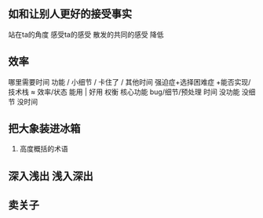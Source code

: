 ## 如和让别人更好的接受事实
站在ta的角度 感受ta的感受 散发的共同的感受
降低
## 效率
哪里需要时间  功能 / 小细节 / 卡住了 / 其他时间 
强迫症+选择困难症 +能否实现/技术栈  ≈  效率/状态
能用 | 好用
权衡 核心功能 bug/细节/预处理 时间 
没功能 没细节 没时间

## 把大象装进冰箱
1. 高度概括的术语

## 深入浅出 浅入深出

## 卖关子